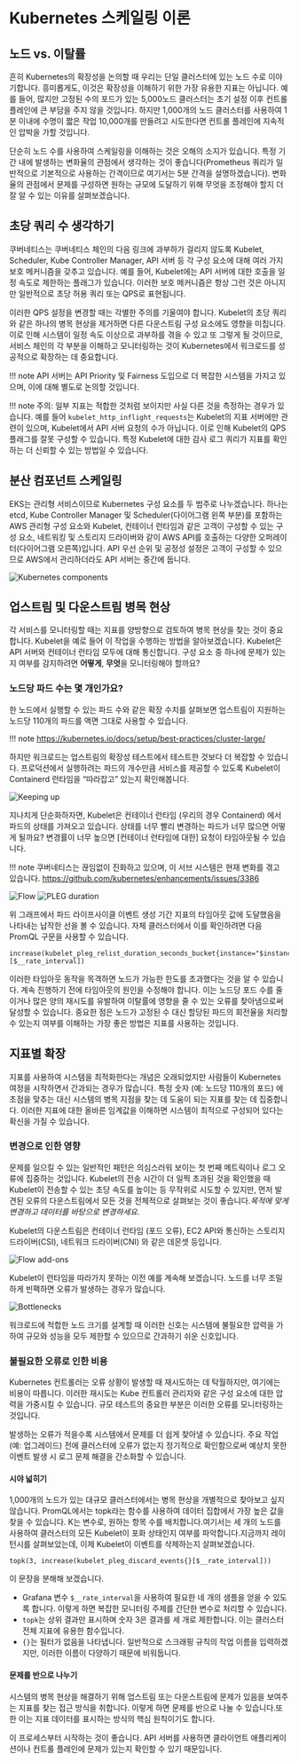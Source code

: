 # Kubernetes 스케일링 이론

## 노드 vs. 이탈률

흔히 Kubernetes의 확장성을 논의할 때 우리는 단일 클러스터에 있는 노드 수로 이야기합니다. 흥미롭게도, 이것은 확장성을 이해하기 위한 가장 유용한 지표는 아닙니다. 예를 들어, 많지만 고정된 수의 포드가 있는 5,000노드 클러스터는 초기 설정 이후 컨트롤 플레인에 큰 부담을 주지 않을 것입니다. 하지만 1,000개의 노드 클러스터를 사용하여 1분 이내에 수명이 짧은 작업 10,000개를 만들려고 시도한다면 컨트롤 플레인에 지속적인 압박을 가할 것입니다. 

단순히 노드 수를 사용하여 스케일링을 이해하는 것은 오해의 소지가 있습니다. 특정 기간 내에 발생하는 변화율의 관점에서 생각하는 것이 좋습니다(Prometheus 쿼리가 일반적으로 기본적으로 사용하는 간격이므로 여기서는 5분 간격을 설명하겠습니다). 변화율의 관점에서 문제를 구성하면 원하는 규모에 도달하기 위해 무엇을 조정해야 할지 더 잘 알 수 있는 이유를 살펴보겠습니다. 

## 초당 쿼리 수 생각하기

쿠버네티스는 쿠버네티스 체인의 다음 링크에 과부하가 걸리지 않도록 Kubelet, Scheduler, Kube Controller Manager, API 서버 등 각 구성 요소에 대해 여러 가지 보호 메커니즘을 갖추고 있습니다. 예를 들어, Kubelet에는 API 서버에 대한 호출을 일정 속도로 제한하는 플래그가 있습니다. 이러한 보호 메커니즘은 항상 그런 것은 아니지만 일반적으로 초당 허용 쿼리 또는 QPS로 표현됩니다. 

이러한 QPS 설정을 변경할 때는 각별한 주의를 기울여야 합니다. Kubelet의 초당 쿼리와 같은 하나의 병목 현상을 제거하면 다른 다운스트림 구성 요소에도 영향을 미칩니다. 이로 인해 시스템이 일정 속도 이상으로 과부하를 겪을 수 있고 또 그렇게 될 것이므로, 서비스 체인의 각 부분을 이해하고 모니터링하는 것이 Kubernetes에서 워크로드를 성공적으로 확장하는 데 중요합니다.

!!! note 
    API 서버는 API Priority 및 Fairness 도입으로 더 복잡한 시스템을 가지고 있으며, 이에 대해 별도로 논의할 것입니다.

!!! note 
    주의: 일부 지표는 적합한 것처럼 보이지만 사실 다른 것을 측정하는 경우가 있습니다. 예를 들어 `kubelet_http_inflight_requests`는 Kubelet의 지표 서버에만 관련이 있으며, Kubelet에서 API 서버 요청의 수가 아닙니다. 이로 인해 Kubelet의 QPS 플래그를 잘못 구성할 수 있습니다. 특정 Kubelet에 대한 감사 로그 쿼리가 지표를 확인하는 더 신뢰할 수 있는 방법일 수 있습니다.

## 분산 컴포넌트 스케일링

EKS는 관리형 서비스이므로 Kubernetes 구성 요소를 두 범주로 나누겠습니다. 하나는 etcd, Kube Controller Manager 및 Scheduler(다이어그램 왼쪽 부분)를 포함하는 AWS 관리형 구성 요소와 Kubelet, 컨테이너 런타임과 같은 고객이 구성할 수 있는 구성 요소, 네트워킹 및 스토리지 드라이버와 같이 AWS API를 호출하는 다양한 오퍼레이터(다이어그램 오른쪽)입니다. API 우선 순위 및 공정성 설정은 고객이 구성할 수 있으므로 AWS에서 관리하더라도 API 서버는 중간에 둡니다. 

![Kubernetes components](../images/k8s-components.png)

## 업스트림 및 다운스트림 병목 현상

각 서비스를 모니터링할 때는 지표를 양방향으로 검토하여 병목 현상을 찾는 것이 중요합니다. Kubelet을 예로 들어 이 작업을 수행하는 방법을 알아보겠습니다. Kubelet은 API 서버와 컨테이너 런타임 모두에 대해 통신합니다. 구성 요소 중 하나에 문제가 있는지 여부를 감지하려면 **어떻게**, **무엇**을 모니터링해야 할까요?

### 노드당 파드 수는 몇 개인가요?

한 노드에서 실행할 수 있는 파드 수와 같은 확장 수치를 살펴보면 업스트림이 지원하는 노드당 110개의 파드를 액면 그대로 사용할 수 있습니다. 

!!! note
    https://kubernetes.io/docs/setup/best-practices/cluster-large/

하지만 워크로드는 업스트림의 확장성 테스트에서 테스트한 것보다 더 복잡할 수 있습니다. 프로덕션에서 실행하려는 파드의 개수만큼 서비스를 제공할 수 있도록 Kubelet이 Containerd 런타임을 “따라잡고” 있는지 확인해봅니다.

![Keeping up](../images/keeping-up.png)

지나치게 단순화하자면, Kubelet은 컨테이너 런타임 (우리의 경우 Containerd) 에서 파드의 상태를 가져오고 있습니다. 상태를 너무 빨리 변경하는 파드가 너무 많으면 어떻게 될까요? 변경률이 너무 높으면 [컨테이너 런타임에 대한] 요청이 타임아웃될 수 있습니다.

!!! note 
    쿠버네티스는 끊임없이 진화하고 있으며, 이 서브 시스템은 현재 변화를 겪고 있습니다. https://github.com/kubernetes/enhancements/issues/3386

![Flow](../images/flow.png)
![PLEG duration](../images/PLEG-duration.png)

위 그래프에서 파드 라이프사이클 이벤트 생성 기간 지표의 타임아웃 값에 도달했음을 나타내는 납작한 선을 볼 수 있습니다. 자체 클러스터에서 이를 확인하려면 다음 PromQL 구문을 사용할 수 있습니다.

```
increase(kubelet_pleg_relist_duration_seconds_bucket{instance="$instance"}[$__rate_interval])
```

이러한 타임아웃 동작을 목격하면 노드가 가능한 한도를 초과했다는 것을 알 수 있습니다. 계속 진행하기 전에 타임아웃의 원인을 수정해야 합니다. 이는 노드당 포드 수를 줄이거나 많은 양의 재시도를 유발하여 이탈률에 영향을 줄 수 있는 오류를 찾아냄으로써 달성할 수 있습니다. 중요한 점은 노드가 고정된 수 대신 할당된 파드의 회전율을 처리할 수 있는지 여부를 이해하는 가장 좋은 방법은 지표를 사용하는 것입니다.

## 지표별 확장

지표를 사용하여 시스템을 최적화한다는 개념은 오래되었지만 사람들이 Kubernetes 여정을 시작하면서 간과되는 경우가 많습니다. 특정 숫자 (예: 노드당 110개의 포드) 에 초점을 맞추는 대신 시스템의 병목 지점을 찾는 데 도움이 되는 지표를 찾는 데 집중합니다. 이러한 지표에 대한 올바른 임계값을 이해하면 시스템이 최적으로 구성되어 있다는 확신을 가질 수 있습니다. 

### 변경으로 인한 영향

문제를 일으킬 수 있는 일반적인 패턴은 의심스러워 보이는 첫 번째 메트릭이나 로그 오류에 집중하는 것입니다. Kubelet의 전송 시간이 더 일찍 초과된 것을 확인했을 때 Kubelet이 전송할 수 있는 초당 속도를 높이는 등 무작위로 시도할 수 있지만, 먼저 발견된 오류의 다운스트림에서 모든 것을 전체적으로 살펴보는 것이 좋습니다.*목적에 맞게 변경하고 데이터를 바탕으로 변경하세요*.

Kubelet의 다운스트림은 컨테이너 런타임 (포드 오류), EC2 API와 통신하는 스토리지 드라이버(CSI), 네트워크 드라이버(CNI) 와 같은 데몬셋 등입니다. 

![Flow add-ons](../images/flow-addons.png)

Kubelet이 런타임을 따라가지 못하는 이전 예를 계속해 보겠습니다. 노드를 너무 조밀하게 빈팩하면 오류가 발생하는 경우가 많습니다. 

![Bottlenecks](../images/bottlenecks.png)

워크로드에 적합한 노드 크기를 설계할 때 이러한 신호는 시스템에 불필요한 압력을 가하여 규모와 성능을 모두 제한할 수 있으므로 간과하기 쉬운 신호입니다.

### 불필요한 오류로 인한 비용

Kubernetes 컨트롤러는 오류 상황이 발생할 때 재시도하는 데 탁월하지만, 여기에는 비용이 따릅니다. 이러한 재시도는 Kube 컨트롤러 관리자와 같은 구성 요소에 대한 압력을 가중시킬 수 있습니다. 규모 테스트의 중요한 부분은 이러한 오류를 모니터링하는 것입니다.

발생하는 오류가 적을수록 시스템에서 문제를 더 쉽게 찾아낼 수 있습니다. 주요 작업 (예: 업그레이드) 전에 클러스터에 오류가 없는지 정기적으로 확인함으로써 예상치 못한 이벤트 발생 시 로그 문제 해결을 간소화할 수 있습니다.

#### 시야 넓히기

1,000개의 노드가 있는 대규모 클러스터에서는 병목 현상을 개별적으로 찾아보고 싶지 않습니다. PromQL에서는 topk라는 함수를 사용하여 데이터 집합에서 가장 높은 값을 찾을 수 있습니다. K는 변수로, 원하는 항목 수를 배치합니다.여기서는 세 개의 노드를 사용하여 클러스터의 모든 Kubelet이 포화 상태인지 여부를 파악합니다.지금까지 레이턴시를 살펴보았는데, 이제 Kubelet이 이벤트를 삭제하는지 살펴보겠습니다. 

```
topk(3, increase(kubelet_pleg_discard_events{}[$__rate_interval]))
```

이 문장을 분해해 보겠습니다.

* Grafana 변수 `$__rate_interval`을 사용하여 필요한 네 개의 샘플을 얻을 수 있도록 합니다. 이렇게 하면 복잡한 모니터링 주제를 간단한 변수로 처리할 수 있습니다.
* `topk`는 상위 결과만 표시하며 숫자 3은 결과를 세 개로 제한합니다. 이는 클러스터 전체 지표에 유용한 함수입니다.
* `{}`는  필터가 없음을 나타냅니다. 일반적으로 스크래핑 규칙의 작업 이름을 입력하겠지만, 이러한 이름이 다양하기 때문에 비워둡니다.

#### 문제를 반으로 나누기

시스템의 병목 현상을 해결하기 위해 업스트림 또는 다운스트림에 문제가 있음을 보여주는 지표를 찾는 접근 방식을 취합니다. 이렇게 하면 문제를 반으로 나눌 수 있습니다.또한 이는 지표 데이터를 표시하는 방식의 핵심 원칙이기도 합니다. 

이 프로세스부터 시작하는 것이 좋습니다. API 서버를 사용하면 클라이언트 애플리케이션이나 컨트롤 플레인에 문제가 있는지 확인할 수 있기 때문입니다.